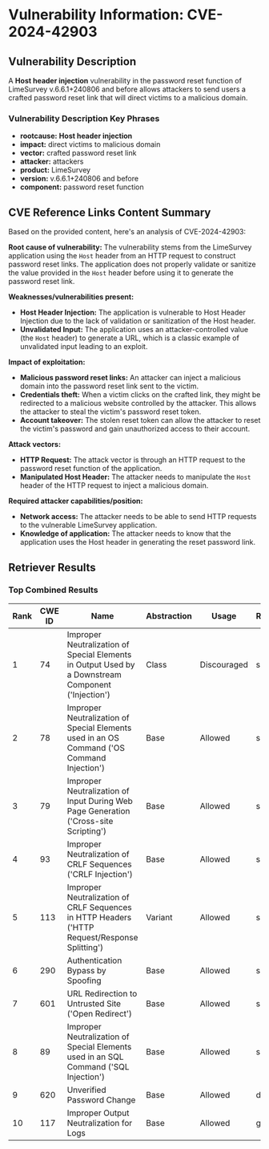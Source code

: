 # Vulnerability Information: CVE-2024-42903

## Vulnerability Description
A **Host header injection** vulnerability in the password reset function of LimeSurvey v.6.6.1+240806 and before allows attackers to send users a crafted password reset link that will direct victims to a malicious domain.

### Vulnerability Description Key Phrases
- **rootcause:** **Host header injection**
- **impact:** direct victims to malicious domain
- **vector:** crafted password reset link
- **attacker:** attackers
- **product:** LimeSurvey
- **version:** v.6.6.1+240806 and before
- **component:** password reset function

## CVE Reference Links Content Summary
Based on the provided content, here's an analysis of CVE-2024-42903:

**Root cause of vulnerability:**
The vulnerability stems from the LimeSurvey application using the `Host` header from an HTTP request to construct password reset links. The application does not properly validate or sanitize the value provided in the `Host` header before using it to generate the password reset link.

**Weaknesses/vulnerabilities present:**
- **Host Header Injection:** The application is vulnerable to Host Header Injection due to the lack of validation or sanitization of the Host header.
- **Unvalidated Input:** The application uses an attacker-controlled value (the `Host` header) to generate a URL, which is a classic example of unvalidated input leading to an exploit.

**Impact of exploitation:**
- **Malicious password reset links:** An attacker can inject a malicious domain into the password reset link sent to the victim.
- **Credentials theft:** When a victim clicks on the crafted link, they might be redirected to a malicious website controlled by the attacker. This allows the attacker to steal the victim's password reset token.
- **Account takeover:** The stolen reset token can allow the attacker to reset the victim's password and gain unauthorized access to their account.

**Attack vectors:**
- **HTTP Request:** The attack vector is through an HTTP request to the password reset function of the application.
- **Manipulated Host Header:** The attacker needs to manipulate the `Host` header of the HTTP request to inject a malicious domain.

**Required attacker capabilities/position:**
- **Network access:** The attacker needs to be able to send HTTP requests to the vulnerable LimeSurvey application.
- **Knowledge of application:** The attacker needs to know that the application uses the Host header in generating the reset password link.

## Retriever Results

### Top Combined Results

| Rank | CWE ID | Name | Abstraction | Usage  | Retrievers | Individual Scores |
|------|--------|------|-------------|-------|------------|-------------------|
| 1 | 74 | Improper Neutralization of Special Elements in Output Used by a Downstream Component ('Injection') | Class | Discouraged | sparse | 0.278 |
| 2 | 78 | Improper Neutralization of Special Elements used in an OS Command ('OS Command Injection') | Base | Allowed | sparse | 0.210 |
| 3 | 79 | Improper Neutralization of Input During Web Page Generation ('Cross-site Scripting') | Base | Allowed | sparse | 0.210 |
| 4 | 93 | Improper Neutralization of CRLF Sequences ('CRLF Injection') | Base | Allowed | sparse | 0.209 |
| 5 | 113 | Improper Neutralization of CRLF Sequences in HTTP Headers ('HTTP Request/Response Splitting') | Variant | Allowed | sparse | 0.204 |
| 6 | 290 | Authentication Bypass by Spoofing | Base | Allowed | sparse | 0.204 |
| 7 | 601 | URL Redirection to Untrusted Site ('Open Redirect') | Base | Allowed | sparse | 0.204 |
| 8 | 89 | Improper Neutralization of Special Elements used in an SQL Command ('SQL Injection') | Base | Allowed | sparse | 0.202 |
| 9 | 620 | Unverified Password Change | Base | Allowed | dense | 0.481 |
| 10 | 117 | Improper Output Neutralization for Logs | Base | Allowed | graph | 0.002 |

